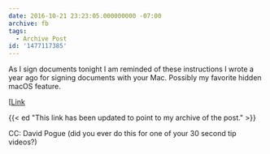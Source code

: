 ```yaml
---
date: 2016-10-21 23:23:05.000000000 -07:00
archive: fb
tags: 
  - Archive Post
id: '1477117385'
---
```


As I sign documents tonight I am reminded of these instructions I wrote a year ago for signing documents with your Mac. Possibly my favorite hidden macOS feature.

[[Link](https://gwcoffey.com/archive/listapp/pro-tip-how-to-quickly-and-easily-sign-documents-on-your-mac/](/archive/listapp/pro-tip-how-to-quickly-and-easily-sign-documents-on-your-mac/))

{{< ed "This link has been updated to point to my archive of the post." >}}

CC: David Pogue (did you ever do this for one of your 30 second tip videos?)
